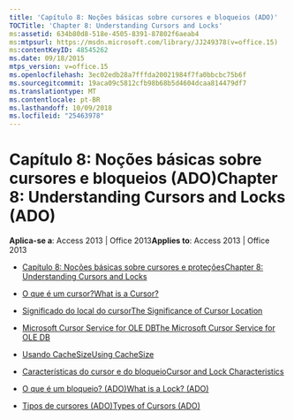 ```yaml
---
title: 'Capítulo 8: Noções básicas sobre cursores e bloqueios (ADO)'
TOCTitle: 'Chapter 8: Understanding Cursors and Locks'
ms:assetid: 634b80d8-518e-4505-8391-87802f6aeab4
ms:mtpsurl: https://msdn.microsoft.com/library/JJ249378(v=office.15)
ms:contentKeyID: 48545262
ms.date: 09/18/2015
mtps_version: v=office.15
ms.openlocfilehash: 3ec02edb28a7fffda20021984f7fa0bbcbc75b6f
ms.sourcegitcommit: 19aca09c5812cfb98b68b5d4604dcaa814479df7
ms.translationtype: MT
ms.contentlocale: pt-BR
ms.lasthandoff: 10/09/2018
ms.locfileid: "25463978"
---
```

# <a name="chapter-8-understanding-cursors-and-locks-ado"></a><span data-ttu-id="f9ea9-102">Capítulo 8: Noções básicas sobre cursores e bloqueios (ADO)</span><span class="sxs-lookup"><span data-stu-id="f9ea9-102">Chapter 8: Understanding Cursors and Locks (ADO)</span></span>


<span data-ttu-id="f9ea9-103">**Aplica-se a**: Access 2013 | Office 2013</span><span class="sxs-lookup"><span data-stu-id="f9ea9-103">**Applies to**: Access 2013 | Office 2013</span></span>



  - [<span data-ttu-id="f9ea9-104">Capítulo 8: Noções básicas sobre cursores e proteções</span><span class="sxs-lookup"><span data-stu-id="f9ea9-104">Chapter 8: Understanding Cursors and Locks</span></span>](chapter-8-understanding-cursors-and-locks.md)

  - [<span data-ttu-id="f9ea9-105">O que é um cursor?</span><span class="sxs-lookup"><span data-stu-id="f9ea9-105">What is a Cursor?</span></span>](what-is-a-cursor.md)

  - [<span data-ttu-id="f9ea9-106">Significado do local do cursor</span><span class="sxs-lookup"><span data-stu-id="f9ea9-106">The Significance of Cursor Location</span></span>](the-significance-of-cursor-location.md)

  - [<span data-ttu-id="f9ea9-107">Microsoft Cursor Service for OLE DB</span><span class="sxs-lookup"><span data-stu-id="f9ea9-107">The Microsoft Cursor Service for OLE DB</span></span>](the-microsoft-cursor-service-for-ole-db.md)

  - [<span data-ttu-id="f9ea9-108">Usando CacheSize</span><span class="sxs-lookup"><span data-stu-id="f9ea9-108">Using CacheSize</span></span>](using-cachesize.md)

  - [<span data-ttu-id="f9ea9-109">Características do cursor e do bloqueio</span><span class="sxs-lookup"><span data-stu-id="f9ea9-109">Cursor and Lock Characteristics</span></span>](cursor-and-lock-characteristics.md)

  - [<span data-ttu-id="f9ea9-110">O que é um bloqueio? (ADO)</span><span class="sxs-lookup"><span data-stu-id="f9ea9-110">What is a Lock? (ADO)</span></span>](what-is-a-lock-ado.md)

  - [<span data-ttu-id="f9ea9-111">Tipos de cursores (ADO)</span><span class="sxs-lookup"><span data-stu-id="f9ea9-111">Types of Cursors (ADO)</span></span>](types-of-cursors-ado.md)


